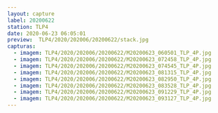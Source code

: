 ```yaml
---
layout: capture
label: 20200622
station: TLP4
date: 2020-06-23 06:05:01
preview:  TLP4/2020/202006/20200622/stack.jpg
capturas:
  - imagem: TLP4/2020/202006/20200622/M20200623_060501_TLP_4P.jpg
  - imagem: TLP4/2020/202006/20200622/M20200623_072458_TLP_4P.jpg
  - imagem: TLP4/2020/202006/20200622/M20200623_074545_TLP_4P.jpg
  - imagem: TLP4/2020/202006/20200622/M20200623_081315_TLP_4P.jpg
  - imagem: TLP4/2020/202006/20200622/M20200623_082950_TLP_4P.jpg
  - imagem: TLP4/2020/202006/20200622/M20200623_083528_TLP_4P.jpg
  - imagem: TLP4/2020/202006/20200622/M20200623_091229_TLP_4P.jpg
  - imagem: TLP4/2020/202006/20200622/M20200623_093127_TLP_4P.jpg
---
```

